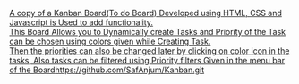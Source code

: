 [A copy of a Kanban Board(To do Board) Developed using HTML, CSS and Javascript is Used to add functionality. <br>
This Board Allows you to Dynamically create Tasks and Priority of the Task can be chosen using colors given while Creating Task.<br>
Then the priorities can also be changed later by clicking on color icon in the tasks, Also tasks can be filtered using Priority filters Given in the menu bar of the Board](https://github.com/SafAnjum/Kanban.git)https://github.com/SafAnjum/Kanban.git
